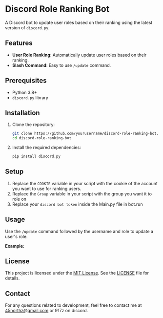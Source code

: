 # Discord Role Ranking Bot

A Discord bot to update user roles based on their ranking using the latest version of `discord.py`.

## Features

- **User Role Ranking**: Automatically update user roles based on their ranking.
- **Slash Command**: Easy to use `/update` command.

## Prerequisites

- Python 3.8+
- `discord.py` library

## Installation

1. Clone the repository:
    ```sh
    git clone https://github.com/yourusername/discord-role-ranking-bot.git
    cd discord-role-ranking-bot
    ```

2. Install the required dependencies:
    ```sh
    pip install discord.py
    ```

## Setup

1. Replace the `COOKIE` variable in your script with the cookie of the account you want to use for ranking users.
2. Replace the `Group` variable in your script with the group you want it to role on
3. Replace your `discord bot token` inside the Main.py file in bot.run

## Usage

Use the `/update` command followed by the username and role to update a user's role.

**Example:**

## License

This project is licensed under the [MIT License](https://opensource.org/licenses/MIT). See the [LICENSE](LICENSE) file for details.



## Contact

For any questions related to development, feel free to contact me at [45northz@gmail.com](mailto:45northz@gmail.com) or 917z on discord.

